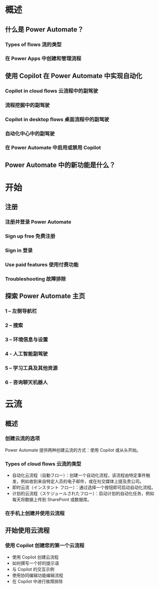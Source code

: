 # 概述
## 什么是 Power Automate？
### Types of flows  流的类型
### 在 Power Apps 中创建和管理流程

## 使用 Copilot 在 Power Automate 中实现自动化
### Copilot in cloud flows  云流程中的副驾驶
### 流程挖掘中的副驾驶
### Copilot in desktop flows  桌面流程中的副驾驶
### 自动化中心中的副驾驶
### 在 Power Automate 中启用或禁用 Copilot

## Power Automate 中的新功能是什么？

# 开始
## 注册
### 注册并登录 Power Automate
### Sign up free  免费注册
### Sign in 登录
### Use paid features  使用付费功能
### Troubleshooting  故障排除

## 探索 Power Automate 主页
### 1 – 左侧导航栏
### 2 – 搜索
### 3 – 环境信息与设置
### 4 - 人工智能副驾驶
### 5 – 学习工具及其他资源
### 6 - 咨询聊天机器人

# 云流
## 概述
### 创建云流的选项
Power Automate 提供两种创建云流的方式：使用 Copilot 或从头开始。

### Types of cloud flows  云流的类型
* 自动化云流程（自動フロー）：创建一个自动化流程，该流程由特定事件触发，例如收到来自特定人员的电子邮件，或在社交媒体上提及贵公司。
* 即时云流（インスタント フロー）：通过选择一个按钮即可启动自动化流程。
* 计划的云流程（スケジュールされたフロー）：启动计划的自动化任务，例如每天将数据上传到 SharePoint 或数据库。

### 在手机上创建并使用云流程

## 开始使用云流程
### 使用 Copilot 创建您的第一个云流程
* 使用 Copilot 创建云流程
* 如何撰写一个好的提示语
* 与 Copilot 的交互示例
* 使用协同编辑功能编辑流程
* 在 Copilot 中进行故障排除